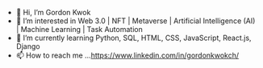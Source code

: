- 👋 Hi, I’m Gordon Kwok
- 👀 I’m interested in Web 3.0 | NFT | Metaverse | Artificial Intelligence (AI) | Machine Learning | Task Automation
- 🌱 I’m currently learning Python, SQL, HTML, CSS, JavaScript, React.js, Django
- 📫 How to reach me ...https://www.linkedin.com/in/gordonkwokch/

<!---
gordonkwokkwok/gordonkwokkwok is a ✨ special ✨ repository because its `README.md` (this file) appears on your GitHub profile.
You can click the Preview link to take a look at your changes.
--->
